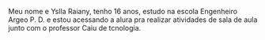 Meu nome e Yslla Raiany, tenho 16 anos, estudo na escola Engenheiro Argeo P. D. e estou acessando a alura pra realizar atividades de sala de aula junto com o professor Caiu de tcnologia.
